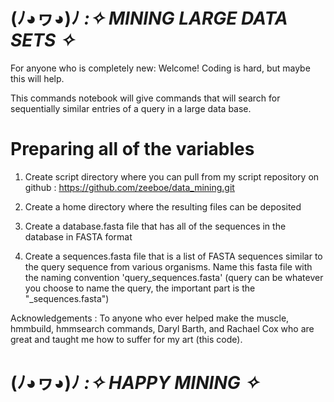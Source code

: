 # (ﾉ◕ヮ◕)ﾉ *:✧ MINING LARGE DATA SETS  ✧*

 For anyone who is completely new: Welcome! Coding is hard, but maybe this will help.
 
 This commands notebook will give commands that will search for sequentially similar entries of a query in a large data base.

>>>>>>>>>>>>>>>>>>>>>>>>>>>>>>>>>>>>>>>>
# Preparing all of the variables
>>>>>>>>>>>>>>>>>>>>>>>>>>>>>>>>>>>>>>>>>>

 1. Create script directory where you can pull from my script repository on github : https://github.com/zeeboe/data_mining.git

 2. Create a home directory where the resulting files can be deposited

 3. Create a database.fasta file that has all of the sequences in the database in FASTA format

 4. Create a sequences.fasta file that is a list of FASTA sequences similar to the query sequence from various organisms. Name this fasta file with the naming convention 'query_sequences.fasta' (query can be whatever you choose to name the query, the important part is the "_sequences.fasta")

Acknowledgements : To anyone who ever helped make the muscle, hmmbuild, hmmsearch commands, Daryl Barth, and Rachael Cox who are great and taught me how to suffer for my art (this code).

# (ﾉ◕ヮ◕)ﾉ *:✧ HAPPY MINING  ✧*
